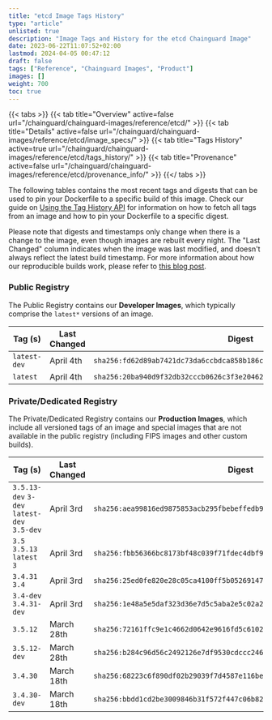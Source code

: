 ```yaml
---
title: "etcd Image Tags History"
type: "article"
unlisted: true
description: "Image Tags and History for the etcd Chainguard Image"
date: 2023-06-22T11:07:52+02:00
lastmod: 2024-04-05 00:47:12
draft: false
tags: ["Reference", "Chainguard Images", "Product"]
images: []
weight: 700
toc: true
---
```


{{< tabs >}}
{{< tab title="Overview" active=false url="/chainguard/chainguard-images/reference/etcd/" >}}
{{< tab title="Details" active=false url="/chainguard/chainguard-images/reference/etcd/image_specs/" >}}
{{< tab title="Tags History" active=true url="/chainguard/chainguard-images/reference/etcd/tags_history/" >}}
{{< tab title="Provenance" active=false url="/chainguard/chainguard-images/reference/etcd/provenance_info/" >}}
{{</ tabs >}}

The following tables contains the most recent tags and digests that can be used to pin your Dockerfile to a specific build of this image. Check our guide on [Using the Tag History API](/chainguard/chainguard-images/using-the-tag-history-api/) for information on how to fetch all tags from an image and how to pin your Dockerfile to a specific digest.

Please note that digests and timestamps only change when there is a change to the image, even though images are rebuilt every night. The "Last Changed" column indicates when the image was last modified, and doesn't always reflect the latest build timestamp. For more information about how our reproducible builds work, please refer to [this blog post](https://www.chainguard.dev/unchained/reproducing-chainguards-reproducible-image-builds).

### Public Registry
The Public Registry contains our **Developer Images**, which typically comprise the `latest*` versions of an image.

| Tag (s)       | Last Changed | Digest                                                                    |
|---------------|--------------|---------------------------------------------------------------------------|
|  `latest-dev` | April 4th    | `sha256:fd62d89ab7421dc73da6ccbdca858b186cc74e01942e554a33e2c7e5eb00a012` |
|  `latest`     | April 4th    | `sha256:20ba940d9f32db32cccb0626c3f3e20462556746a7fe3bcd8f9aaaaa9e2df514` |


### Private/Dedicated Registry
The Private/Dedicated Registry contains our **Production Images**, which include all versioned tags of an image and special images that are not available in the public registry (including FIPS images and other custom builds).

| Tag (s)                                      | Last Changed | Digest                                                                    |
|----------------------------------------------|--------------|---------------------------------------------------------------------------|
|  `3.5.13-dev` `3-dev` `latest-dev` `3.5-dev` | April 3rd    | `sha256:aea99816ed9875853acb295fbebeffedb9a55effcb9ea5a13c940023934613aa` |
|  `3.5` `3.5.13` `latest` `3`                 | April 3rd    | `sha256:fbb56366bc8173bf48c039f71fdec4dbf96d75e365a0a72c24cc916150605121` |
|  `3.4.31` `3.4`                              | April 3rd    | `sha256:25ed0fe820e28c05ca4100ff5b05269147595308f2a805da6d8825338a80d290` |
|  `3.4-dev` `3.4.31-dev`                      | April 3rd    | `sha256:1e48a5e5daf323d36e7d5c5aba2e5c02a21979a158c32106d936636a7998d0e5` |
|  `3.5.12`                                    | March 28th   | `sha256:72161ffc9e1c4662d0642e9616fd5c61023967fd7216d16531466632d0e93f56` |
|  `3.5.12-dev`                                | March 28th   | `sha256:b284c96d56c2492126e7df9530cdccc2462f39422cd363097f835756965b818a` |
|  `3.4.30`                                    | March 18th   | `sha256:68223c6f890df02b29039f7d4587e116be6c7af1e33f153f22bd26de717f0fc4` |
|  `3.4.30-dev`                                | March 18th   | `sha256:bbdd1cd2be3009846b31f572f447c06b82bdeb2ffb9dce582350904e0cb4947e` |

